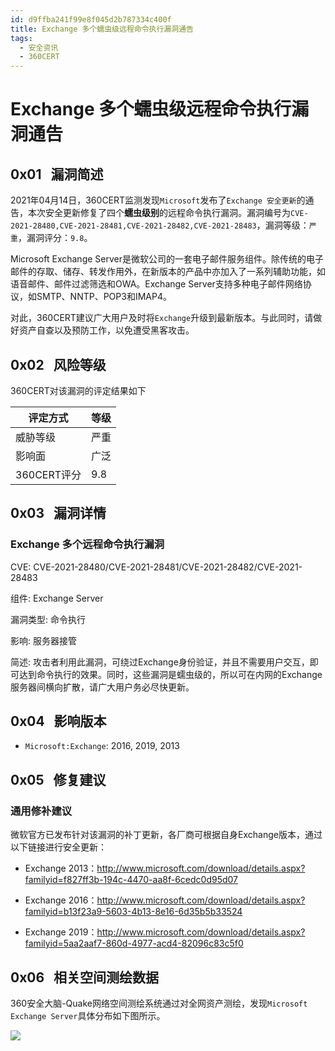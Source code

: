 ```yaml
---
id: d9ffba241f99e8f045d2b787334c400f
title: Exchange 多个蠕虫级远程命令执行漏洞通告
tags: 
  - 安全资讯
  - 360CERT
---
```


# Exchange 多个蠕虫级远程命令执行漏洞通告

 0x01   漏洞简述
------------


2021年04月14日，360CERT监测发现`Microsoft`发布了`Exchange 安全更新`的通告，本次安全更新修复了四个**蠕虫级别**的远程命令执行漏洞。漏洞编号为`CVE-2021-28480,CVE-2021-28481,CVE-2021-28482,CVE-2021-28483`，漏洞等级：`严重`，漏洞评分：`9.8`。

Microsoft Exchange Server是微软公司的一套电子邮件服务组件。除传统的电子邮件的存取、储存、转发作用外，在新版本的产品中亦加入了一系列辅助功能，如语音邮件、邮件过滤筛选和OWA。Exchange Server支持多种电子邮件网络协议，如SMTP、NNTP、POP3和IMAP4。

对此，360CERT建议广大用户及时将`Exchange`升级到最新版本。与此同时，请做好资产自查以及预防工作，以免遭受黑客攻击。

 0x02   风险等级
------------

360CERT对该漏洞的评定结果如下



| 评定方式 | 等级 |
| --- | --- |
| 威胁等级 | 严重 |
| 影响面 | 广泛 |
| 360CERT评分 | 9.8 |

 0x03   漏洞详情
------------

### Exchange 多个远程命令执行漏洞

CVE: CVE-2021-28480/CVE-2021-28481/CVE-2021-28482/CVE-2021-28483

组件: Exchange Server

漏洞类型: 命令执行

影响: 服务器接管

简述: 攻击者利用此漏洞，可绕过Exchange身份验证，并且不需要用户交互，即可达到命令执行的效果。同时，这些漏洞是蠕虫级的，所以可在内网的Exchange服务器间横向扩散，请广大用户务必尽快更新。

 0x04   影响版本
------------

- `Microsoft:Exchange`: 2016, 2019, 2013

 0x05   修复建议
------------

### 通用修补建议

微软官方已发布针对该漏洞的补丁更新，各厂商可根据自身Exchange版本，通过以下链接进行安全更新：

- Exchange 2013：<http://www.microsoft.com/download/details.aspx?familyid=f827ff3b-194c-4470-aa8f-6cedc0d95d07>

- Exchange 2016：<http://www.microsoft.com/download/details.aspx?familyid=b13f23a9-5603-4b13-8e16-6d35b5b33524>

- Exchange 2019：<http://www.microsoft.com/download/details.aspx?familyid=5aa2aaf7-860d-4977-acd4-82096c83c5f0>

 0x06   相关空间测绘数据
----------------

360安全大脑-Quake网络空间测绘系统通过对全网资产测绘，发现`Microsoft Exchange Server`具体分布如下图所示。

![](https://p403.ssl.qhimgs4.com/t01eea2c9e78fafef3d.png)